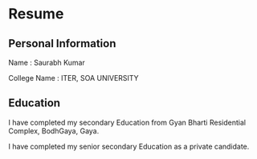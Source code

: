 # Resume

## Personal Information
Name : Saurabh Kumar

College Name : ITER, SOA UNIVERSITY

## Education

I have completed my secondary Education from Gyan Bharti Residential Complex, BodhGaya, Gaya.

I have completed my senior secondary Education as a private candidate.
